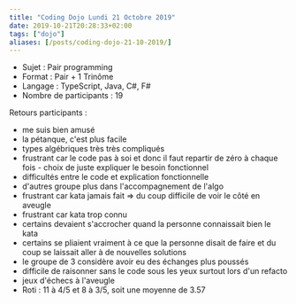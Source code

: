 ```yaml
---
title: "Coding Dojo Lundi 21 Octobre 2019"
date: 2019-10-21T20:28:33+02:00
tags: ["dojo"]
aliases: [/posts/coding-dojo-21-10-2019/]
---
```

- Sujet : Pair programming
- Format : Pair + 1 Trinôme
- Langage : TypeScript, Java, C#, F#
- Nombre de participants : 19

Retours participants :

- me suis bien amusé
- la pétanque, c'est plus facile
- types algébriques très très compliqués
- frustrant car le code pas à soi et donc il faut repartir de zéro à chaque fois - choix de juste expliquer le besoin fonctionnel
- difficultés entre le code et explication fonctionnelle
- d'autres groupe plus dans l'accompagnement de l'algo
- frustrant car kata jamais fait => du coup difficile de voir le côté en aveugle
- frustrant car kata trop connu
- certains devaient s'accrocher quand la personne connaissait bien le kata
- certains se pliaient vraiment à ce que la personne disait de faire et du coup se laissait aller à de nouvelles solutions
- le groupe de 3 considère avoir eu des échanges plus poussés
- difficile de raisonner sans le code sous les yeux surtout lors d'un refacto
- jeux d'échecs à l'aveugle
- Roti : 11 à 4/5 et 8 à 3/5, soit une moyenne de 3.57
